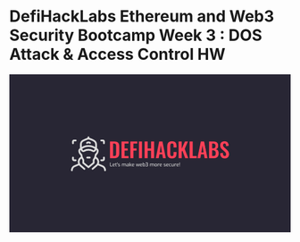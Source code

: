 # DefiHackLabs Ethereum and Web3 Security Bootcamp Week 3 : DOS Attack & Access Control HW

![](logo.png)